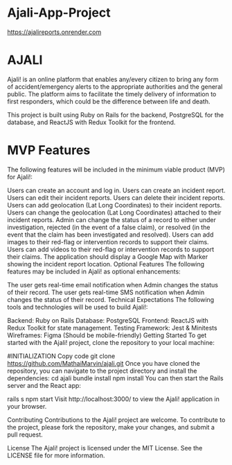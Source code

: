 # Ajali-App-Project
https://ajalireports.onrender.com


# AJALI
Ajali! is an online platform that enables any/every citizen to bring any form of accident/emergency alerts to the appropriate authorities and the general public. The platform aims to facilitate the timely delivery of information to first responders, which could be the difference between life and death.

This project is built using Ruby on Rails for the backend, PostgreSQL for the database, and ReactJS with Redux Toolkit for the frontend.

# MVP Features
The following features will be included in the minimum viable product (MVP) for Ajali!:

Users can create an account and log in.
Users can create an incident report.
Users can edit their incident reports.
Users can delete their incident reports.
Users can add geolocation (Lat Long Coordinates) to their incident reports.
Users can change the geolocation (Lat Long Coordinates) attached to their incident reports.
Admin can change the status of a record to either under investigation, rejected (in the event of a false claim), or resolved (in the event that the claim has been investigated and resolved).
Users can add images to their red-flag or intervention records to support their claims.
Users can add videos to their red-flag or intervention records to support their claims.
The application should display a Google Map with Marker showing the incident report location.
Optional Features
The following features may be included in Ajali! as optional enhancements:

The user gets real-time email notification when Admin changes the status of their record.
The user gets real-time SMS notification when Admin changes the status of their record.
Technical Expectations
The following tools and technologies will be used to build Ajali!:

Backend: Ruby on Rails
Database: PostgreSQL
Frontend: ReactJS with Redux Toolkit for state management.
Testing Framework: Jest & Minitests
Wireframes: Figma (Should be mobile-friendly)
Getting Started
To get started with the Ajali! project, clone the repository to your local machine:

#INITIALIZATION
Copy code
git clone https://github.com/MathaiMarvin/ajali.git
Once you have cloned the repository, you can navigate to the project directory and install the dependencies:
cd ajali
bundle install
npm install
You can then start the Rails server and the React app:

rails s
npm start
Visit http://localhost:3000/ to view the Ajali! application in your browser.

Contributing
Contributions to the Ajali! project are welcome. To contribute to the project, please fork the repository, make your changes, and submit a pull request.

License
The Ajali! project is licensed under the MIT License. See the LICENSE file for more information.
